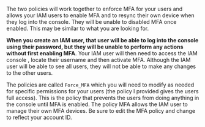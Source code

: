 The two policies will work together to enforce MFA for your users and allows your IAM users to enable MFA and to
resync their own device when they log into the console. They will be unable to disabled MFA once enabled. This may
be similar to what you are looking for.

**When you create an IAM user, that user will be able to log into the console using their password, but they will be
 unable to perform any actions without first enabling MFA**. Your IAM user will then need to access the IAM console
 , locate their username and then activate MFA. Although the IAM user will be able to see all users, they will not be able to make any changes to the other users.

The policies are called `Force_MFA` which you will need to modify as needed for specific permissions for your users (the policy I provided gives the users full access). This is the policy that prevents the users from doing anything in the console until MFA is enabled. The policy MFA allows the IAM user to manage their own MFA devices. Be sure to edit the MFA policy and change <account-ID> to reflect your account ID.
